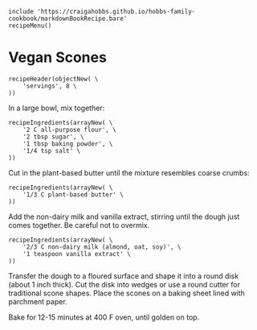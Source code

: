 ~~~ markdown-script
include 'https://craigahobbs.github.io/hobbs-family-cookbook/markdownBookRecipe.bare'
recipeMenu()
~~~

# Vegan Scones

~~~ markdown-script
recipeHeader(objectNew( \
    'servings', 8 \
))
~~~

In a large bowl, mix together:

~~~ markdown-script
recipeIngredients(arrayNew( \
    '2 C all-purpose flour', \
    '2 tbsp sugar', \
    '1 tbsp baking powder', \
    '1/4 tsp salt' \
))
~~~

Cut in the plant-based butter until the mixture resembles coarse crumbs:

~~~ markdown-script
recipeIngredients(arrayNew( \
    '1/3 C plant-based butter' \
))
~~~

Add the non-dairy milk and vanilla extract, stirring until the dough just comes together. Be careful not to overmix.

~~~ markdown-script
recipeIngredients(arrayNew( \
    '2/3 C non-dairy milk (almond, oat, soy)', \
    '1 teaspoon vanilla extract' \
))
~~~

Transfer the dough to a floured surface and shape it into a round disk (about 1 inch thick). Cut the disk into wedges or
use a round cutter for traditional scone shapes. Place the scones on a baking sheet lined with parchment paper.

Bake for 12-15 minutes at 400 F oven, until golden on top.
